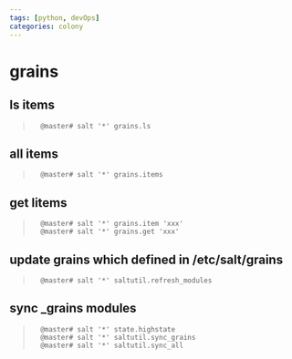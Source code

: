 ```yaml
---
tags: [python, devOps]
categories: colony 	
---
```

# grains

## ls items
>		@master# salt '*' grains.ls

## all items
>		@master# salt '*' grains.items

## get litems
>		@master# salt '*' grains.item 'xxx'
>		@master# salt '*' grains.get 'xxx'

## update grains which defined in /etc/salt/grains
>		@master# salt '*' saltutil.refresh_modules

## sync _grains modules
>		@master# salt '*' state.highstate
>		@master# salt '*' saltutil.sync_grains
>		@master# salt '*' saltutil.sync_all

## 

